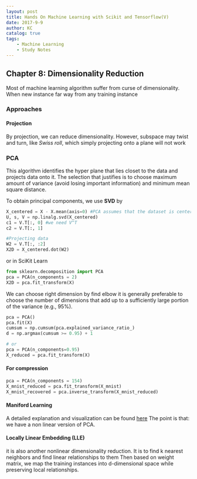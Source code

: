 ```yaml
---
layout: post
title: Hands On Machine Learning with Scikit and Tensorflow(V)
date: 2017-9-9
author: KC
catalog: true
tags:
    - Machine Learning
    - Study Notes
---
```


## Chapter 8: Dimensionality Reduction 
Most of machine learning algorithm suffer from curse of dimensionality. When new instance far way from any training instance 

### Approaches 
#### Projection 
By projection, we can reduce dimensionality. However, subspace may twist and turn, like *Swiss roll*, which simply projecting onto a plane will not work

### PCA
This algorithm identifies the hyper plane that lies closet to the data and projects data onto it. 
The selection that justifies is to choose maximum amount of variance (avoid losing important information) and minimum mean square distance. 

To obtain principal components, we use **SVD**
by
```python
X_centered = X - X.mean(axis=0) #PCA assumes that the dataset is centered around the origin.
U, s, V = np.linalg.svd(X_centered)
c1 = V.T[:, 0] #we need V^T
c2 = V.T[:, 1]

#Projecting data
W2 = V.T[:, :2]
X2D = X_centered.dot(W2)
```
or in SciKit Learn
```python 
from sklearn.decomposition import PCA
pca = PCA(n_components = 2)
X2D = pca.fit_transform(X)
```

We can choose right dimension by find elbow 
it is generally preferable to choose the number of dimensions that add up to a sufficiently large portion of the variance (e.g., 95%).
```python 
pca = PCA()
pca.fit(X)
cumsum = np.cumsum(pca.explained_variance_ratio_)
d = np.argmax(cumsum >= 0.95) + 1

# or 
pca = PCA(n_components=0.95)
X_reduced = pca.fit_transform(X)

```

#### For compression
```python
pca = PCA(n_components = 154)
X_mnist_reduced = pca.fit_transform(X_mnist)
X_mnist_recovered = pca.inverse_transform(X_mnist_reduced)
```

#### Maniford Learning
A detailed explanation and visualization can be found [here](https://prateekvjoshi.com/2014/06/21/what-is-manifold-learning/)
The point is that: we have a non linear version of PCA. 

#### Locally Linear Embedding (LLE)
it is also another nonlinear dimensionality reduction. 
It is to find k nearest neighbors and find linear relationships to them 
Then based on weight matrix, we map the training instances into d-dimensional space while preserving local relationships. 